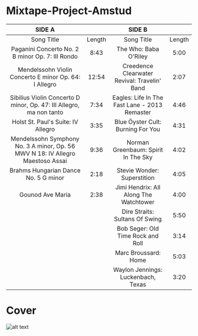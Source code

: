 # Mixtape-Project-Amstud
|SIDE A| |SIDE B| |
:-:|:-:|:-:|:-:
|Song Title|Length|Song Title|Length                                                
|Paganini Concerto No. 2 B minor Op. 7: III Rondo|8:43                              |The Who: Baba O'Riley|5:00
|Mendelssohn Violin Concerto E minor Op. 64: I Allegro|12:54                        |Creedence Clearwater Revival: Travelin' Band|2:07
|Sibilius Violin Concerto D minor, Op. 47: III Allegro, ma non tanto|7:34           |Eagles: Life In The Fast Lane - 2013 Remaster|4:46
|Holst St. Paul's Suite: IV Allegro|3:35                                            |Blue Öyster Cult: Burning For You|4:31
|Mendelssohn Symphony No. 3 A minor, Op. 56 MWV N 18: IV Allegro Maestoso Assai|9:36|Norman Greenbaum: Spirit In The Sky|4:02
|Brahms Hungarian Dance No. 5 G minor|2:18                                          |Stevie Wonder: Superstition|4:05
|Gounod Ave Maria|2:38                                                              |Jimi Hendrix: All Along The Watchtower|4:00
||                                                                                  |Dire Straits: Sultans Of Swing|5:50
||                                                                                  |Bob Seger: Old Time Rock and Roll|3:14
||                                                                                  |Marc Broussard: Home|5:03
||                                                                                  |Waylon Jennings: Luckenbach, Texas|3:20

# Cover
![alt text](https://github.com/CoralRocker/Mixtape-Project-Amstud/blob/master/AmstudCover_Colored_Cropped.jpg "Under An Old Oak Cover Art")
